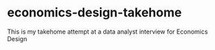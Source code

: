 # economics-design-takehome
This is my takehome attempt at a data analyst interview for Economics Design
